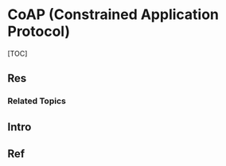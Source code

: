 # CoAP (Constrained Application Protocol)

[TOC]



## Res
### Related Topics



## Intro


## Ref

